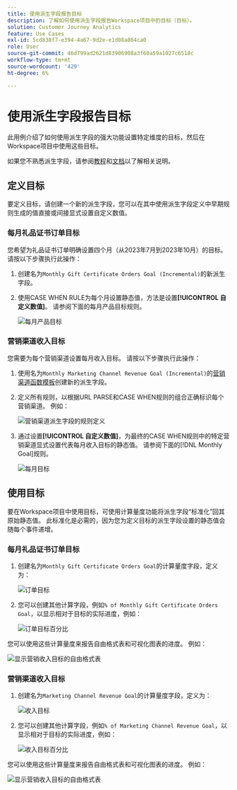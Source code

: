 ```yaml
---
title: 使用派生字段报告目标
description: 了解如何使用派生字段报告Workspace项目中的目标（目标）。
solution: Customer Journey Analytics
feature: Use Cases
exl-id: 5cd838f7-e394-4a67-9d2e-e1d08a864ca0
role: User
source-git-commit: 46d799ad2621d83906908a3f60a59a1027c6518c
workflow-type: tm+mt
source-wordcount: '429'
ht-degree: 6%

---
```


# 使用派生字段报告目标

此用例介绍了如何使用派生字段的强大功能设置特定维度的目标，然后在Workspace项目中使用这些目标。

如果您不熟悉派生字段，请参阅[教程](https://experienceleague.adobe.com/docs/customer-journey-analytics-learn/tutorials/data-views/derived-fields-in-cja.html)和[文档](../data-views/derived-fields/derived-fields.md)以了解相关说明。


## 定义目标

要定义目标，请创建一个新的派生字段，您可以在其中使用派生字段定义中早期规则生成的值直接或间接显式设置自定义数值。


### 每月礼品证书订单目标

您希望为礼品证书订单明确设置四个月（从2023年7月到2023年10月）的目标。 请按以下步骤执行此操作：

1. 创建名为`Monthly Gift Certificate Orders Goal (Incremental)`的新派生字段。

1. 使用CASE WHEN RULE为每个月设置静态值，方法是设置&#x200B;**[!UICONTROL 自定义数值]**。 请参阅下面的每月产品目标规则。

   ![每月产品目标](assets/goals-derived-field-product-goals-1.png)


### 营销渠道收入目标

您需要为每个营销渠道设置每月收入目标。 请按以下步骤执行此操作：

1. 使用名为`Monthly Marketing Channel Revenue Goal (Incremental)`的[营销渠道函数模板](/help/data-views/derived-fields/derived-fields.md#marketing-channels)创建新的派生字段。

1. 定义所有规则，以根据URL PARSE和CASE WHEN规则的组合正确标识每个营销渠道。 例如：

   ![营销渠道派生字段的规则定义](assets/goals-derived-field-marketing-channel-1.png)

1. 通过设置&#x200B;**[!UICONTROL 自定义数值]**，为最终的CASE WHEN规则中的特定营销渠道显式设置代表每月收入目标的静态值。 请参阅下面的[!DNL Monthly Goal]规则。

   ![每月目标](assets/goals-derived-field-marketing-channel-2.png)



## 使用目标

要在Workspace项目中使用目标，可使用计算量度功能将派生字段“标准化”回其原始静态值。 此标准化是必需的，因为您为定义目标的派生字段设置的静态值会随每个事件递增。

### 每月礼品证书订单目标

1. 创建名为`Monthly Gift Certificate Orders Goal`的计算量度字段，定义为：

   ![订单目标](assets/calculated-metric-ordersgoals.png)

1. 您可以创建其他计算字段，例如`% of Monthly Gift Certificate Orders Goal`，以显示相对于目标的实际进度，例如：

   ![订单目标百分比](assets/calculated-metric-ordersgoalspercent.png)

您可以使用这些计算量度来报告自由格式表和可视化图表的进度。 例如：

![显示营销收入目标的自由格式表](assets/freeform-table-product-order-goals.png)


### 营销渠道收入目标

1. 创建名为`Marketing Channel Revenue Goal`的计算量度字段，定义为：

   ![收入目标](assets/calculated-metric-revenuegoals.png)

1. 您可以创建其他计算字段，例如`% of Marketing Channel Revenue Goal`，以显示相对于目标的实际进度，例如：

   ![收入目标百分比](assets/calculated-metric-revenuegoalspercent.png)

您可以使用这些计算量度来报告自由格式表和可视化图表的进度。 例如：

![显示营销收入目标的自由格式表](assets/freeform-table-marketing-channel-revenue-goals.png)
